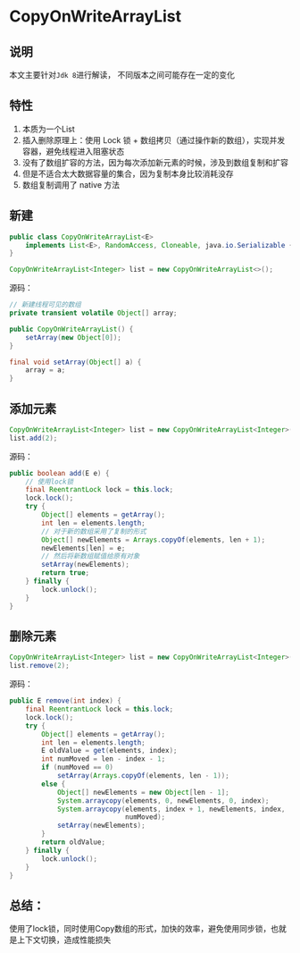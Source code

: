 # CopyOnWriteArrayList

## 说明

本文主要针对`Jdk 8`进行解读， 不同版本之间可能存在一定的变化



## 特性

1. 本质为一个List
2. 插入删除原理上：使用 Lock 锁 + 数组拷贝（通过操作新的数组），实现并发容器，避免线程进入阻塞状态
3. 没有了数组扩容的方法，因为每次添加新元素的时候，涉及到数组复制和扩容
4. 但是不适合太大数据容量的集合，因为复制本身比较消耗没存
5. 数组复制调用了 native 方法

## 新建

~~~java
public class CopyOnWriteArrayList<E>
    implements List<E>, RandomAccess, Cloneable, java.io.Serializable {
}

CopyOnWriteArrayList<Integer> list = new CopyOnWriteArrayList<>();
~~~

源码：

~~~java
// 新建线程可见的数组
private transient volatile Object[] array; 

public CopyOnWriteArrayList() {
    setArray(new Object[0]);
}

final void setArray(Object[] a) {
    array = a;
}
~~~



## 添加元素

~~~java
CopyOnWriteArrayList<Integer> list = new CopyOnWriteArrayList<Integer>();
list.add(2);
~~~

源码：

~~~java
public boolean add(E e) {
    // 使用lock锁
    final ReentrantLock lock = this.lock;
    lock.lock();
    try {
        Object[] elements = getArray();
        int len = elements.length;
        // 对于新的数组采用了复制的形式
        Object[] newElements = Arrays.copyOf(elements, len + 1);
        newElements[len] = e;
        // 然后将新数组赋值给原有对象
        setArray(newElements);
        return true;
    } finally {
        lock.unlock();
    }
}
~~~



## 删除元素

~~~java
CopyOnWriteArrayList<Integer> list = new CopyOnWriteArrayList<Integer>();
list.remove(2);
~~~

源码：

~~~java
public E remove(int index) {
    final ReentrantLock lock = this.lock;
    lock.lock();
    try {
        Object[] elements = getArray();
        int len = elements.length;
        E oldValue = get(elements, index);
        int numMoved = len - index - 1;
        if (numMoved == 0)
            setArray(Arrays.copyOf(elements, len - 1));
        else {
            Object[] newElements = new Object[len - 1];
            System.arraycopy(elements, 0, newElements, 0, index);
            System.arraycopy(elements, index + 1, newElements, index,
                             numMoved);
            setArray(newElements);
        }
        return oldValue;
    } finally {
        lock.unlock();
    }
}
~~~



## 总结：

使用了lock锁，同时使用Copy数组的形式，加快的效率，避免使用同步锁，也就是上下文切换，造成性能损失